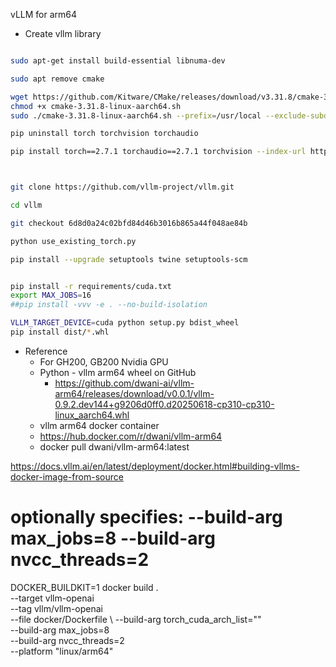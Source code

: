 vLLM for arm64 
 
- Create vllm library 
```bash

sudo apt-get install build-essential libnuma-dev

sudo apt remove cmake

wget https://github.com/Kitware/CMake/releases/download/v3.31.8/cmake-3.31.8-linux-aarch64.sh
chmod +x cmake-3.31.8-linux-aarch64.sh
sudo ./cmake-3.31.8-linux-aarch64.sh --prefix=/usr/local --exclude-subdir

pip uninstall torch torchvision torchaudio

pip install torch==2.7.1 torchaudio==2.7.1 torchvision --index-url https://download.pytorch.org/whl/cu128



git clone https://github.com/vllm-project/vllm.git

cd vllm

git checkout 6d8d0a24c02bfd84d46b3016b865a44f048ae84b

python use_existing_torch.py 

pip install --upgrade setuptools twine setuptools-scm


pip install -r requirements/cuda.txt
export MAX_JOBS=16
##pip install -vvv -e . --no-build-isolation

VLLM_TARGET_DEVICE=cuda python setup.py bdist_wheel
pip install dist/*.whl
```


- Reference
  - For GH200, GB200 Nvidia GPU
  - Python - vllm arm64 wheel on GitHub 
    - https://github.com/dwani-ai/vllm-arm64/releases/download/v0.0.1/vllm-0.9.2.dev144+g9206d0ff0.d20250618-cp310-cp310-linux_aarch64.whl
  - vllm arm64 docker container 
  - https://hub.docker.com/r/dwani/vllm-arm64 
  - docker pull dwani/vllm-arm64:latest


https://docs.vllm.ai/en/latest/deployment/docker.html#building-vllms-docker-image-from-source


# optionally specifies: --build-arg max_jobs=8 --build-arg nvcc_threads=2
DOCKER_BUILDKIT=1 docker build . \
    --target vllm-openai \
    --tag vllm/vllm-openai \
    --file docker/Dockerfile \ 
    --build-arg torch_cuda_arch_list="" \
    --build-arg max_jobs=8 \
    --build-arg nvcc_threads=2 \
    --platform "linux/arm64"